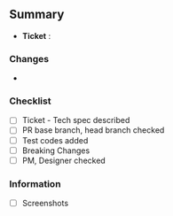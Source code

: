 ## Summary

- **Ticket** : <!--- Ticket number, title and link -->

### Changes

- <!--- Summarize the changes -->

### Checklist

- [ ] Ticket - Tech spec described
- [ ] PR base branch, head branch checked
- [ ] Test codes added
- [ ] Breaking Changes
- [ ] PM, Designer checked

### Information

- [ ] Screenshots
